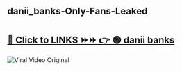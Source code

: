 
 ## danii_banks-Only-Fans-Leaked

# <h2><a href="https://clipsfans.com/danii_banks&ref=git">🔗 Click to LINKS ⏩⏩ 👉 🟢 danii banks </a></h2>

<a href="https://clipsfans.com/danii_banks&ref=git" rel="nofollow" data-target="animated-image.originalLink"><img src="https://i.ibb.co.com/xMMVF88/686577567.gif" alt="Viral Video Original" style="max-width: 100%; display: inline-block;" data-target="animated-image.originalImage"></a>
